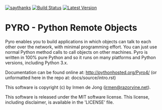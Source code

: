 [![saythanks](https://img.shields.io/badge/say-thanks-ff69b4.svg)](https://saythanks.io/to/irmen)
[![Build Status](https://travis-ci.org/irmen/Pyro4.svg?branch=master)](https://travis-ci.org/irmen/Pyro4)
[![Latest Version](https://img.shields.io/pypi/v/Pyro4.svg)](https://pypi.python.org/pypi/Pyro4/)

PYRO - Python Remote Objects
============================

Pyro enables you to build applications in which objects can talk
to each other over the network, with minimal programming effort.
You can just use normal Python method calls to call objects on
other machines. Pyro is written in 100% pure Python and so it
runs on many platforms and Python versions, including Python 3.x.


Documentation can be found online at: http://pythonhosted.org/Pyro4/
(or unformatted here in the repo at: docs/source/intro.rst)


This software is copyright (c) by Irmen de Jong (irmen@razorvine.net).

This software is released under the MIT software license.
This license, including disclaimer, is available in the 'LICENSE' file.
